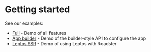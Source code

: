 # Getting started

See our examples:

- [Full](https://github.com/roadster-rs/roadster/tree/main/examples/full) - Demo of all features
- [App builder](https://github.com/roadster-rs/roadster/tree/main/examples/app-builder) - Demo of the builder-style API
  to configure the app
- [Leptos SSR](https://github.com/roadster-rs/roadster/tree/main/examples/leptos-ssr) - Demo of using Leptos with
  Roadster
